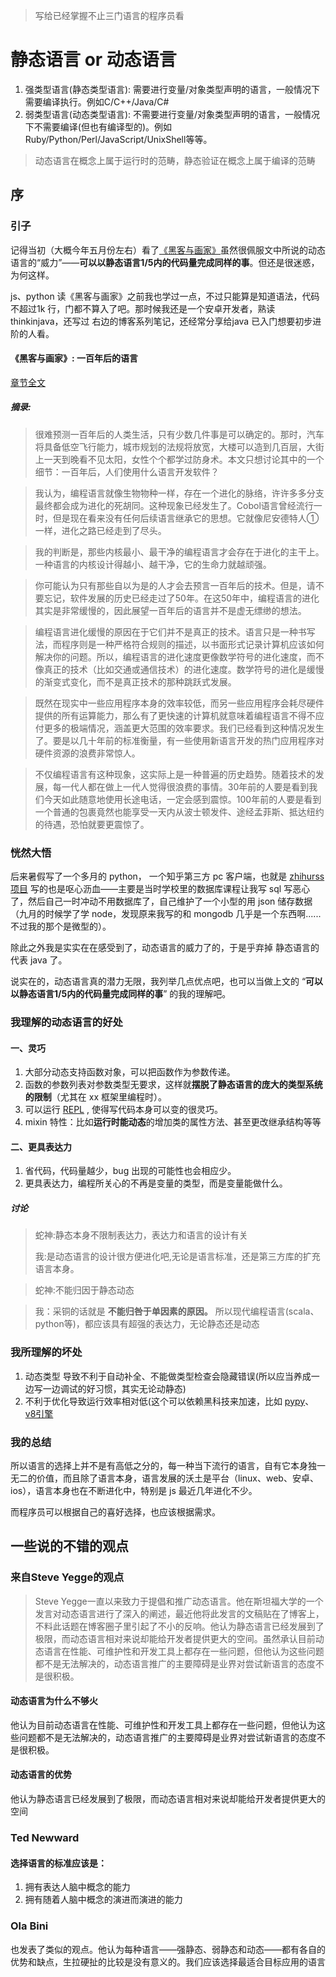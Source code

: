 > 写给已经掌握不止三门语言的程序员看

# 静态语言 or 动态语言
1. 强类型语言(静态类型语言): 需要进行变量/对象类型声明的语言，一般情况下需要编译执行。例如C/C++/Java/C#
2. 弱类型语言(动态类型语言): 不需要进行变量/对象类型声明的语言，一般情况下不需要编译(但也有编译型的)。例如 Ruby/Python/Perl/JavaScript/UnixShell等等。

> 动态语言在概念上属于运行时的范畴，静态验证在概念上属于编译的范畴

## 序
### 引子

记得当初（大概今年五月份左右）看了[《黑客与画家》](https://book.douban.com/subject/6021440/)虽然很佩服文中所说的动态语言的“威力”——**可以以静态语言1/5内的代码量完成同样的事**。但还是很迷惑，为何这样。

js、python 读《黑客与画家》之前我也学过一点，不过只能算是知道语法，代码不超过1k 行，门都不算入了吧。那时候我还是一个安卓开发者，熟读 thinkinjava，还写过 右边的博客系列笔记，还经常分享给java 已入门想要初步进阶的人看。

#### 《黑客与画家》: 一百年后的语言
[章节全文](http://article.yeeyan.org/view/159737/178070)
##### 摘录:
> 很难预测一百年后的人类生活，只有少数几件事是可以确定的。那时，汽车将具备低空飞行能力，城市规划的法规将放宽，大楼可以造到几百层，大街上一天到晚看不见太阳，女性个个都学过防身术。本文只想讨论其中的一个细节：一百年后，人们使用什么语言开发软件？

> 我认为，编程语言就像生物物种一样，存在一个进化的脉络，许许多多分支最终都会成为进化的死胡同。这种现象已经发生了。Cobol语言曾经流行一时，但是现在看来没有任何后续语言继承它的思想。它就像尼安德特人①一样，进化之路已经走到了尽头。

> 我的判断是，那些内核最小、最干净的编程语言才会存在于进化的主干上。一种语言的内核设计得越小、越干净，它的生命力就越顽强。

> 你可能认为只有那些自以为是的人才会去预言一百年后的技术。但是，请不要忘记，软件发展的历史已经走过了50年。在这50年中，编程语言的进化其实是非常缓慢的，因此展望一百年后的语言并不是虚无缥缈的想法。

> 编程语言进化缓慢的原因在于它们并不是真正的技术。语言只是一种书写法，而程序则是一种严格符合规则的描述，以书面形式记录计算机应该如何解决你的问题。所以，编程语言的进化速度更像数学符号的进化速度，而不像真正的技术（比如交通或通信技术）的进化速度。数学符号的进化是缓慢的渐变式变化，而不是真正技术的那种跳跃式发展。

> 既然在现实中一些应用程序本身的效率较低，而另一些应用程序会耗尽硬件提供的所有运算能力，那么有了更快速的计算机就意味着编程语言不得不应付更多的极端情况，涵盖更大范围的效率要求。我们已经看到这种情况发生了。要是以几十年前的标准衡量，有一些使用新语言开发的热门应用程序对硬件资源的浪费非常惊人。

> 不仅编程语言有这种现象，这实际上是一种普遍的历史趋势。随着技术的发展，每一代人都在做上一代人觉得很浪费的事情。30年前的人要是看到我们今天如此随意地使用长途电话，一定会感到震惊。100年前的人要是看到一个普通的包裹竟然也能享受一天内从波士顿发件、途经孟菲斯、抵达纽约的待遇，恐怕就要更震惊了。


### 恍然大悟

后来暑假写了一个多月的 python， 一个知乎第三方 pc 客户端，也就是 [zhihurss 项目](https://github.com/SimplyY/zhihu-rss) 写的也是呕心沥血——主要是当时学校里的数据库课程让我写 sql 写恶心了，然后自己一时冲动不用数据库了，自己维护了一个小型的用 json 储存数据（九月的时候学了学 node，发现原来我写的和 mongodb 几乎是一个东西啊......不过我的那个是微型的）。

除此之外我是实实在在感受到了，动态语言的威力了的，于是乎弃掉 静态语言的代表 java 了。

说实在的，动态语言真的潜力无限，我列举几点优点吧，也可以当做上文的 “**可以以静态语言1/5内的代码量完成同样的事**” 的我的理解吧。

### 我理解的动态语言的好处

#### 一、灵巧
1. 大部分动态支持函数对象，可以把函数作为参数传递。
2. 函数的参数列表对参数类型无要求，这样就**摆脱了静态语言的庞大的类型系统的限制**（尤其在 xx 框架里编程时）。
3. 可以运行 [REPL](https://zh.wikipedia.org/zh-cn/%E8%AF%BB%E5%8F%96%EF%B9%A3%E6%B1%82%E5%80%BC%EF%B9%A3%E8%BE%93%E5%87%BA%E5%BE%AA%E7%8E%AF) , 使得写代码本身可以变的很灵巧。
4. mixin 特性：比如**运行时能动态**的增加类的属性方法、甚至更改继承结构等等

#### 二、更具表达力
1. 省代码，代码量越少，bug 出现的可能性也会相应少。
2. 更具表达力，编程所关心的不再是变量的类型，而是变量能做什么。

##### 讨论
> 蛇神:静态本身不限制表达力，表达力和语言的设计有关
>
> 我:是动态语言的设计很方便进化吧,无论是语言标准，还是第三方库的扩充语言本身。

> 蛇神:不能归因于静态动态

> 我：采铜的话就是 **不能归咎于单因素的原因。**
>所以现代编程语言(scala、 python等)，都应该具有超强的表达力，无论静态还是动态

### 我所理解的坏处
1. 动态类型 导致不利于自动补全、不能做类型检查会隐藏错误(所以应当养成一边写一边调试的好习惯，其实无论动静态)
2. 不利于优化导致运行效率相对低(这个可以依赖黑科技来加速，比如 [pypy](https://zh.wikipedia.org/wiki/PyPy)、 [v8引擎](https://zh.wikipedia.org/wiki/V8_(JavaScript%E5%BC%95%E6%93%8E))

### 我的总结
所以语言的选择上并不是有高低之分的，每一种当下流行的语言，自有它本身独一无二的价值，而且除了语言本身，语言发展的沃土是平台（linux、web、安卓、ios），语言本身也在不断进化中，特别是 js 最近几年进化不少。

而程序员可以根据自己的喜好选择，也应该根据需求。

## 一些说的不错的观点
### 来自Steve Yegge的观点
> Steve Yegge一直以来致力于提倡和推广动态语言。他在斯坦福大学的一个发言对动态语言进行了深入的阐述，最近他将此发言的文稿贴在了博客上，不料此话题在博客圈子里引起了不小的反响。他认为静态语言已经发展到了极限，而动态语言相对来说却能给开发者提供更大的空间。虽然承认目前动态语言在性能、可维护性和开发工具上都存在一些问题，但他认为这些问题都不是无法解决的，动态语言推广的主要障碍是业界对尝试新语言的态度不是很积极。

#### 动态语言为什么不够火
他认为目前动态语言在性能、可维护性和开发工具上都存在一些问题，但他认为这些问题都不是无法解决的，动态语言推广的主要障碍是业界对尝试新语言的态度不是很积极。

#### 动态语言的优势
他认为静态语言已经发展到了极限，而动态语言相对来说却能给开发者提供更大的空间

### Ted Newward
#### 选择语言的标准应该是：
1. 拥有表达人脑中概念的能力
2. 拥有随着人脑中概念的演进而演进的能力      

### Ola Bini
也发表了类似的观点。他认为每种语言——强静态、弱静态和动态——都有各自的优势和缺点，生拉硬扯的比较是没有意义的。我们应该选择最适合目标应用的语言
